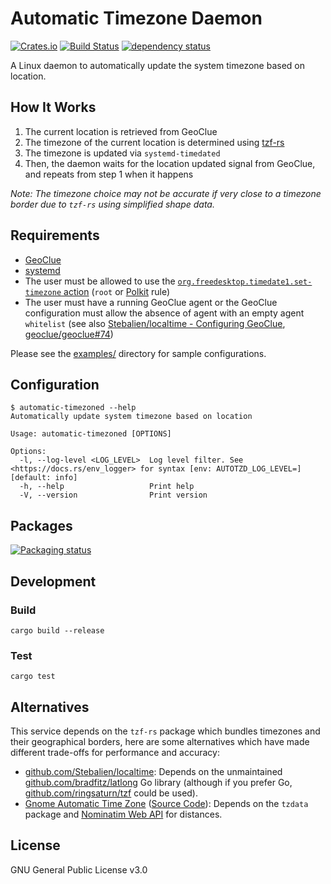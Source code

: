 # Automatic Timezone Daemon

[![Crates.io](https://img.shields.io/crates/v/automatic-timezoned)](https://crates.io/crates/automatic-timezoned)
[![Build Status](https://github.com/maxbrunet/automatic-timezoned/actions/workflows/build.yml/badge.svg)](https://github.com/maxbrunet/automatic-timezoned/actions/workflows/build.yml)
[![dependency status](https://deps.rs/repo/github/maxbrunet/automatic-timezoned/status.svg)](https://deps.rs/repo/github/maxbrunet/automatic-timezoned)

A Linux daemon to automatically update the system timezone based on location.

## How It Works

1. The current location is retrieved from GeoClue
2. The timezone of the current location is determined using [tzf-rs](https://crates.io/crates/tzf-rs)
3. The timezone is updated via `systemd-timedated`
4. Then, the daemon waits for the location updated signal from GeoClue, and repeats from step 1 when it happens

_Note: The timezone choice may not be accurate if very close to a timezone border due to `tzf-rs` using simplified shape data._

## Requirements

* [GeoClue](https://gitlab.freedesktop.org/geoclue/geoclue/-/wikis/home)
* [systemd](https://systemd.io/)
* The user must be allowed to use the [`org.freedesktop.timedate1.set-timezone` action](https://www.freedesktop.org/software/systemd/man/org.freedesktop.timedate1.html#Security) (`root` or [Polkit](https://www.freedesktop.org/software/polkit/docs/latest/) rule)
* The user must have a running GeoClue agent or the GeoClue configuration must allow the absence of agent with an empty agent `whitelist`
  (see also [Stebalien/localtime - Configuring GeoClue](https://github.com/Stebalien/localtime#configuring-geoclue), [geoclue/geoclue#74](https://gitlab.freedesktop.org/geoclue/geoclue/-/issues/74))

Please see the [examples/](examples/) directory for sample configurations.

## Configuration

```
$ automatic-timezoned --help
Automatically update system timezone based on location

Usage: automatic-timezoned [OPTIONS]

Options:
  -l, --log-level <LOG_LEVEL>  Log level filter. See <https://docs.rs/env_logger> for syntax [env: AUTOTZD_LOG_LEVEL=] [default: info]
  -h, --help                   Print help
  -V, --version                Print version

```

## Packages

[![Packaging status](https://repology.org/badge/vertical-allrepos/automatic-timezoned.svg?header=&columns=3)](https://repology.org/project/automatic-timezoned/versions)

## Development

### Build

```shell
cargo build --release
```

### Test

```shell
cargo test
```

## Alternatives

This service depends on the `tzf-rs` package which bundles timezones and their geographical borders,
here are some alternatives which have made different trade-offs for performance and accuracy:

* [github.com/Stebalien/localtime](https://github.com/Stebalien/localtime): Depends on the unmaintained [github.com/bradfitz/latlong](https://pkg.go.dev/github.com/bradfitz/latlong) Go library (although if you prefer Go, [github.com/ringsaturn/tzf](https://pkg.go.dev/github.com/ringsaturn/tzf) could be used).
* [Gnome Automatic Time Zone](https://help.gnome.org/users/gnome-help/stable/clock-timezone.html.en) ([Source Code](https://gitlab.gnome.org/GNOME/gnome-settings-daemon/-/tree/master/plugins/datetime)): Depends on the `tzdata` package and [Nominatim Web API](https://nominatim.org/) for distances.

## License

GNU General Public License v3.0
